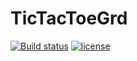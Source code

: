 # TicTacToeGrd

[![Build status](https://ci.appveyor.com/api/projects/status/ipv5c5y04mauw3wy?svg=true)](https://ci.appveyor.com/project/ayaovi/tictactoegrd)
[![license](https://img.shields.io/github/license/mashape/apistatus.svg)](https://github.com/ayaovi/TicTacToeGrd/blob/master/LICENSE)
